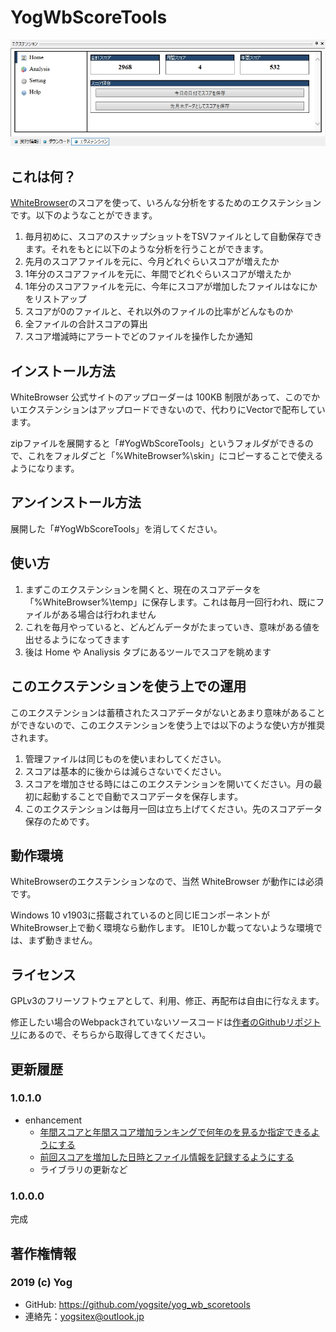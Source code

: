 # YogWbScoreTools

![スクリーンショット](screen_shot.jpg "スクリーンショット")

## これは何？

[WhiteBrowser](https://w.atwiki.jp/whitebrowser/)のスコアを使って、いろんな分析をするためのエクステンションです。以下のようなことができます。

1. 毎月初めに、スコアのスナップショットをTSVファイルとして自動保存できます。それをもとに以下のような分析を行うことができます。
2. 先月のスコアファイルを元に、今月どれぐらいスコアが増えたか
3. 1年分のスコアファイルを元に、年間でどれぐらいスコアが増えたか
4. 1年分のスコアファイルを元に、今年にスコアが増加したファイルはなにかをリストアップ
5. スコアが0のファイルと、それ以外のファイルの比率がどんなものか
6. 全ファイルの合計スコアの算出
7. スコア増減時にアラートでどのファイルを操作したか通知

## インストール方法

WhiteBrowser 公式サイトのアップローダーは 100KB 制限があって、このでかいエクステンションはアップロードできないので、代わりにVectorで配布しています。

zipファイルを展開すると「#YogWbScoreTools」というフォルダができるので、これをフォルダごと「%WhiteBrowser%\skin」にコピーすることで使えるようになります。

## アンインストール方法

展開した「#YogWbScoreTools」を消してください。

## 使い方

1. まずこのエクステンションを開くと、現在のスコアデータを「%WhiteBrowser%\temp」に保存します。これは毎月一回行われ、既にファイルがある場合は行われません
2. これを毎月やっていると、どんどんデータがたまっていき、意味がある値を出せるようになってきます
3. 後は Home や Analiysis タブにあるツールでスコアを眺めます

## このエクステンションを使う上での運用

このエクステンションは蓄積されたスコアデータがないとあまり意味があることができないので、このエクステンションを使う上では以下のような使い方が推奨されます。

1. 管理ファイルは同じものを使いまわしてください。
2. スコアは基本的に後からは減らさないでください。
3. スコアを増加させる時にはこのエクステンションを開いてください。月の最初に起動することで自動でスコアデータを保存します。
4. このエクステンションは毎月一回は立ち上げてください。先のスコアデータ保存のためです。

## 動作環境

WhiteBrowserのエクステンションなので、当然 WhiteBrowser が動作には必須です。

Windows 10 v1903に搭載されているのと同じIEコンポーネントがWhiteBrowser上で動く環境なら動作します。
IE10しか載ってないような環境では、まず動きません。

## ライセンス

GPLv3のフリーソフトウェアとして、利用、修正、再配布は自由に行なえます。

修正したい場合のWebpackされていないソースコードは[作者のGithubリポジトリ](https://github.com/yogsite/yog_wb_scoretools)にあるので、そちらから取得してきてください。

## 更新履歴

### 1.0.1.0

- enhancement
  - [年間スコアと年間スコア増加ランキングで何年のを見るか指定できるようにする](https://github.com/yogsite/yog_wb_scoretools/issues/1)
  - [前回スコアを増加した日時とファイル情報を記録するようにする](https://github.com/yogsite/yog_wb_scoretools/issues/2)
  - ライブラリの更新など

### 1.0.0.0

完成

## 著作権情報

### 2019 (c) Yog

- GitHub: https://github.com/yogsite/yog_wb_scoretools
- 連絡先：yogsitex@outlook.jp
